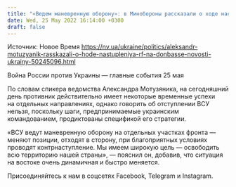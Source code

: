 ```yaml
---
title: "«Ведем маневренную оборону»: в Минобороны рассказали о ходе наступления РФ на востоке"
date: Wed, 25 May 2022 16:14:00 +0300
draft: false
---
```

Источник: Новое Время https://nv.ua/ukraine/politics/aleksandr-motuzyanik-rasskazali-o-hode-nastupleniya-rf-na-donbasse-novosti-ukrainy-50245096.html


Война России против Украины — главные события 25 мая

По словам спикера ведомства Александра Мотузяника, на сегодняшний день противник действительно имеет некоторые временные успехи на отдельных направлениях, однако говорить об отступлении ВСУ нельзя, поскольку шаги, предпринимаемые украинским командованием, продиктованы спецификой его стратегии.

«ВСУ ведут маневренную оборону на отдельных участках фронта — меняют позиции, отходят в сторону, при благоприятных условиях проводят контрнаступление. Мы имеем широкую цель — освободить всю территорию нашей страны», — пояснил он, добавив, что ситуация на востоке очень динамичная и быстро меняется.

Присоединяйтесь к нам в соцсетях Facebook, Telegram и Instagram.
